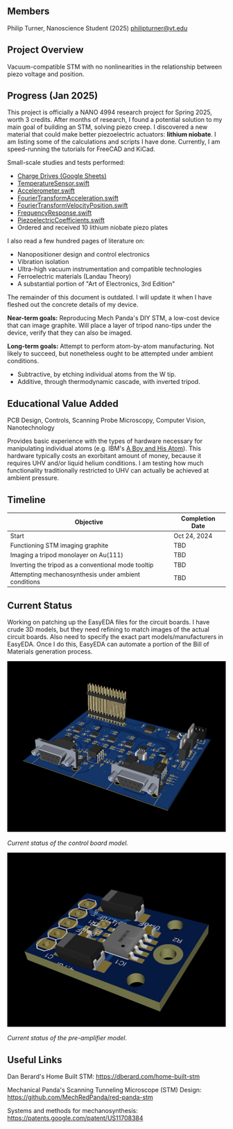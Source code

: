 ## Members
Philip Turner, Nanoscience Student (2025)
philipturner@vt.edu

## Project Overview

Vacuum-compatible STM with no nonlinearities in the relationship between piezo voltage and position.

## Progress (Jan 2025)

This project is officially a NANO 4994 research project for Spring 2025, worth 3 credits. After months of research, I found a potential solution to my main goal of building an STM, solving piezo creep. I discovered a new material that could make better piezoelectric actuators: <b>lithium niobate</b>. I am listing some of the calculations and scripts I have done. Currently, I am speed-running the tutorials for FreeCAD and KiCad.

Small-scale studies and tests performed:
- [Charge Drives (Google Sheets)](https://docs.google.com/spreadsheets/d/1x5uQ4LPubufbuQAfBjDXJuyd1Wf3S6ZZu0C0zVwssfQ/edit?usp=sharing)
- [TemperatureSensor.swift](https://gist.github.com/philipturner/81bed277f2942c87ea8825910e91a766)
- [Accelerometer.swift](https://gist.github.com/philipturner/bb1920f50a6ece8943d76146afa0af87)
- [FourierTransformAcceleration.swift](https://gist.github.com/philipturner/d7ffa2e23931173a39b9624441069f12)
- [FourierTransformVelocityPosition.swift](https://gist.github.com/philipturner/a365d72c1ba5c4eedf1c331bb21d586d)
- [FrequencyResponse.swift](https://gist.github.com/philipturner/212ae83408707147ce6cd6f57adedc7e)
- [PiezoelectricCoefficients.swift](https://gist.github.com/philipturner/9fb9d81c1d2d1427b4287541a99e6cec)
- Ordered and received 10 lithium niobate piezo plates

I also read a few hundred pages of literature on:
- Nanopositioner design and control electronics
- Vibration isolation
- Ultra-high vacuum instrumentation and compatible technologies
- Ferroelectric materials (Landau Theory)
- A substantial portion of "Art of Electronics, 3rd Edition"

The remainder of this document is outdated. I will update it when I have fleshed out the concrete details of my device.



<b>Near-term goals:</b> Reproducing Mech Panda's DIY STM, a low-cost device that can image graphite. Will place a layer of tripod nano-tips under the device, verify that they can also be imaged.

<b>Long-term goals:</b> Attempt to perform atom-by-atom manufacturing. Not likely to succeed, but nonetheless ought to be attempted under ambient conditions.
- Subtractive, by etching individual atoms from the W tip.
- Additive, through thermodynamic cascade, with inverted tripod.

## Educational Value Added

PCB Design, Controls, Scanning Probe Microscopy, Computer Vision, Nanotechnology

Provides basic experience with the types of hardware necessary for manipulating individual atoms (e.g. IBM's [A Boy and His Atom](https://www.youtube.com/watch?v=oSCX78-8-q0)). This hardware typically costs an exorbitant amount of money, because it requires UHV and/or liquid helium conditions. I am testing how much functionality traditionally restricted to UHV can actually be achieved at ambient pressure.

## Timeline

| Objective                                            | Completion Date |
| ---------------------------------------------------- | --------------- |
| Start                                                | Oct 24, 2024    |
| Functioning STM imaging graphite                     | TBD             |
| Imaging a tripod monolayer on Au(111)                | TBD             |
| Inverting the tripod as a conventional mode tooltip  | TBD             |
| Attempting mechanosynthesis under ambient conditions | TBD             |

## Current Status

Working on patching up the EasyEDA files for the circuit boards. I have crude 3D models, but they need refining to match images of the actual circuit boards. Also need to specify the exact part models/manufacturers in EasyEDA. Once I do this, EasyEDA can automate a portion of the Bill of Materials generation process.

![3D render of the control board](./Documentation/ControlBoard_Latest.jpg)

_Current status of the control board model._

![3D render of the pre-amplifier](./Documentation/PreAmplifier_Latest.jpg)

_Current status of the pre-amplifier model._

## Useful Links

Dan Berard's Home Built STM: https://dberard.com/home-built-stm

Mechanical Panda's Scanning Tunneling Microscope (STM) Design: https://github.com/MechRedPanda/red-panda-stm

Systems and methods for mechanosynthesis: https://patents.google.com/patent/US11708384
